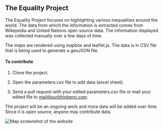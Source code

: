 ## The Equality Project

The Equality Project focuses on highlighting various inequalities around the world. The data from which the information is extracted comes from Wikepedia and United Nations open source data. The information displayed was collected manually over a few days of time. 

The maps are rendered using mapbox and leaflet.js. The data is in CSV file that is being used to generate a geoJSON file.

#### To contribute

1. Clone the project.

2. Open the parameters.csv file to add data (excel sheet).

3. Send a pull request with your edited parameters.csv file or mail your edited file to mail@surbhioberoi.com.

The project will be an ongoing work and more data will be added over time. Since it is open source, anyone may contribute data.


![Map screenshot of the website](https://equality.website/images/image.png)
